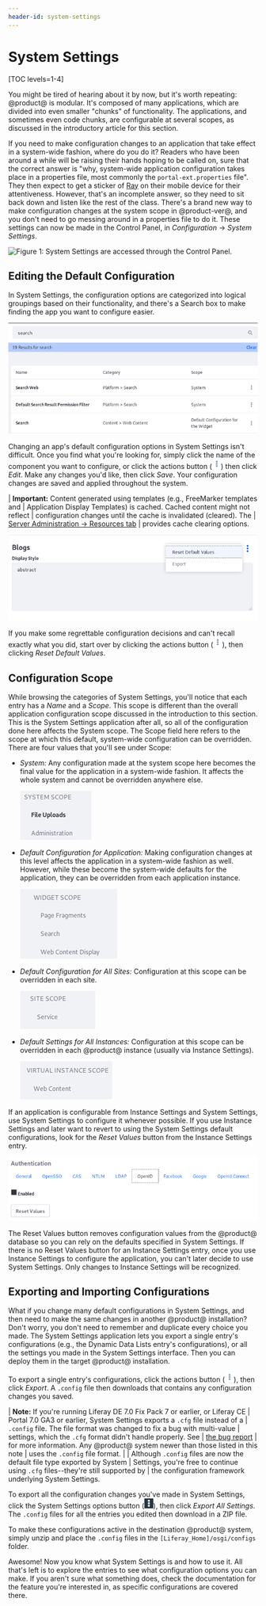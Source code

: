 ```yaml
---
header-id: system-settings
---
```


# System Settings

[TOC levels=1-4]

You might be tired of hearing about it by now, but it's worth repeating: 
@product@ is modular. It's composed of many applications, which are divided into 
even smaller "chunks" of functionality. The applications, and sometimes even 
code chunks, are configurable at several scopes, as discussed in the 
introductory article for this section. 

If you need to make configuration changes to an application that take effect in 
a system-wide fashion, where do you do it?  Readers who have been around a while 
will be raising their hands hoping to be called on, sure that the correct answer 
is "why, system-wide application configuration takes place in a properties file, 
most commonly the `portal-ext.properties` file". They then expect to get a 
sticker of 
[Ray](https://web.liferay.com/web/olaf.kock/blog/-/blogs/radio-liferay-episode-45-bryan-ho-on-design-and-ray) 
on their mobile device for their attentiveness. However, that's an incomplete 
answer, so they need to sit back down and listen like the rest of the class. 
There's a brand new way to make configuration changes at the system scope in 
@product-ver@, and you don't need to go messing around in a properties file to 
do it. These settings can now be made in the Control Panel, in *Configuration* 
&rarr; *System Settings*. 

![Figure 1: System Settings are accessed through the Control Panel.](../../../images/system-settings-product-menu.png)

## Editing the Default Configuration

In System Settings, the configuration options are categorized into logical 
groupings based on their functionality, and there's a Search box to make finding 
the app you want to configure easier. 

![Figure 2: System Settings are organized by component.](../../../images/system-settings-nav-search.png)

Changing an app's default configuration options in System Settings isn't 
difficult. Once you find what you're looking for, simply click the name of the 
component you want to configure, or click the actions button 
(![Actions](../../../images/icon-actions.png)) then click *Edit*. Make any 
changes you'd like, then click *Save*. Your configuration changes are saved and 
applied throughout the system. 

| **Important:** Content generated using templates (e.g., FreeMarker templates and
| Application Display Templates) is cached. Cached content might not reflect
| configuration changes until the cache is invalidated (cleared). The
| [Server Administration &rarr; Resources tab](/docs/7-0/user/-/knowledge_base/u/server-administration)
| provides cache clearing options.

![Figure 3: After saving changes to a configuration, the actions *Reset Default Values* and *Export* are available for it.](../../../images/system-settings-actions.png)

If you make some regrettable configuration decisions and can't recall exactly
what you did, start over by clicking the actions button
(![Actions](../../../images/icon-actions.png)), then clicking *Reset Default
Values*. 

## Configuration Scope

While browsing the categories of System Settings, you'll notice that each entry
has a *Name* and a *Scope*. This scope is different than the overall
application configuration scope discussed in the introduction to this section.
This is the System Settings application after all, so all of the configuration
done here affects the System scope. The Scope field here refers to the scope at 
which this default, system-wide configuration can be overridden. There are four 
values that you'll see under Scope: 

- *System:* Any configuration made at the system scope here becomes the final
  value for the application in a system-wide fashion. It affects the whole
  system and cannot be overridden anywhere else. 

    ![Figure 4: Some System Settings entries have a System scope.](../../../images/system-settings-system-scope.png)

- *Default Configuration for Application:* Making configuration changes at this
  level affects the application in a system-wide fashion as well. However, while
  these become the system-wide defaults for the application, they can be 
  overridden from each application instance. 

    ![Figure 5: Some System Settings entries have a Default Configuration for Application scope.](../../../images/system-settings-application-scope.png)

- *Default Configuration for All Sites:* Configuration at this scope can be
  overridden in each site. 

    ![Figure 6: Some System Settings entries have a Default Configuration for All Sites scope.](../../../images/system-settings-site-scope.png)

- *Default Settings for All Instances:* Configuration at this scope can be
  overridden in each @product@ instance (usually via Instance Settings). 

    ![Figure 7: Some System Settings entries have a Default Configuration for All Instances scope.](../../../images/system-settings-instance-scope.png)

If an application is configurable from Instance Settings and System Settings,
use System Settings to configure it whenever possible. If you use Instance
Settings and later want to revert to using the System Settings default
configurations, look for the *Reset Values* button from the Instance Settings
entry. 

![Figure 8: Some Instance Settings entries have a *Reset Values* button so you can safely revert your configuration changes, falling back to the System Settings defaults.](../../../images/instance-settings-reset-values.png)

The Reset Values button removes configuration values from the @product@ database
so you can rely on the defaults specified in System Settings. If there is no
Reset Values button for an Instance Settings entry, once you use Instance
Settings to configure the application, you can't later decide to use System
Settings. Only changes to Instance Settings will be recognized. 

<!-- Perhaps show a proof-of-concept example here? -->

<!-- Need a Lunar Resort example? -->

## Exporting and Importing Configurations

What if you change many default configurations in System Settings, and then need 
to make the same changes in another @product@ installation? Don't worry, you 
don't need to remember and duplicate every choice you made. The System Settings 
application lets you export a single entry's configurations (e.g., the Dynamic 
Data Lists entry's configurations), or all the settings you made in the System 
Settings interface. Then you can deploy them in the target @product@ 
installation. 

To export a single entry's configurations, click the actions button
(![Actions](../../../images/icon-actions.png)), then click *Export*. A `.config` 
file then downloads that contains any configuration changes you saved. 

| **Note:** If you're running Liferay DE 7.0 Fix Pack 7 or earlier, or Liferay CE
| Portal 7.0 GA3 or earlier, System Settings exports a `.cfg` file instead of a
| `.config` file. The file format was changed to fix a bug with multi-value
| settings, which the `.cfg` format didn't handle properly. See
| [the bug report](https://issues.liferay.com/browse/LPS-67890)
| for more information. Any @product@ system newer than those listed in this note
| uses the `.config` file format.
| 
| Although `.config` files are now the default file type exported by System
| Settings, you're free to continue using `.cfg` files--they're still supported by
| the configuration framework underlying System Settings.

To export all the configuration changes you've made in System Settings, click 
the System Settings options button 
(![Options](../../../images/icon-options.png)), then click *Export All 
Settings*. The `.config` files for all the entries you edited then download in a 
ZIP file. 

To make these configurations active in the destination @product@ system, simply 
unzip and place the `.config` files in the `[Liferay_Home]/osgi/configs` folder. 

Awesome! Now you know what System Settings is and how to use it. All that's left 
is to explore the entries to see what configuration options you can make. If you 
aren't sure what something does, check the documentation for the feature you're 
interested in, as specific configurations are covered there. 

